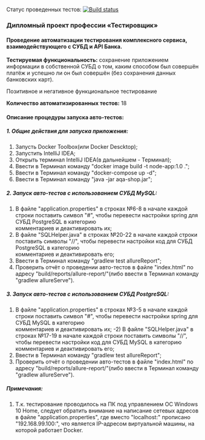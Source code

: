 Статус проведенных тестов:
[![Build status](https://ci.appveyor.com/api/projects/status/1hoaj1pqi7wyit1r?svg=true)](https://ci.appveyor.com/project/AleksandrZhuravel/aqa-diploma)








### Дипломный проект профессии «Тестировщик»
#### Проведение автоматизации тестирования комплексного сервиса, взаимодействующего с СУБД и API Банка.
**Тестируемая функциональность:** сохранение приложением информации в собственной СУБД о том, каким способом был совершён платёж и успешно ли он был совершён 
(без сохранения данных банковских карт).

Позитивное и негативное функциональное тестирование

**Количество автоматизированных тестов:** 18

#### Описание процедуры запуска авто-тестов:

##### 1. Общие действия для запуска приложения:

1) Запусть Docker Toolbox(или Docker Descktop);
2) Запустить IntelliJ IDEA;
3) Открыть терминал IntelliJ IDEA(в дальнейшем - Терминал);
4) Ввести в Терминал команду "docker image build -t node-app:1.0 .";
5) Ввести в Терминал команду "docker-compose up -d";
6) Ввести в Терминал команду "java -jar aqa-shop.jar";

##### 2. Запуск авто-тестов с использованием СУБД MySQL:

1) В файле "application.properties" в строках №6-8 в начале каждой строки поставить символ "#", чтобы перевести настройки spring для СУБД PostgreSQL в категорию  
комментариев и деактивировать их;
2) В файле "SQLHelper.java" в строках №20-22  в начале каждой строки поставить символы "//", чтобы перевести настройки код для СУБД PostgreSQL в категорию  
комментариев и деактивировать его;
3) Ввести в Терминал команду "gradlew test allureReport";
4) Проверить отчёт о проведении авто-тестов в файле "index.html" по адресу "build/reports/allure-report/"(либо ввести в Терминал команду "gradlew allureServe").

##### 3. Запуск авто-тестов с использованием СУБД PostgreSQL:

1) В файле "application.properties" в строках №3-5 в начале каждой строки поставить символ "#", чтобы перевести настройки spring для СУБД MySQL в категорию  
комментариев и деактивировать их;
-2) В файле "SQLHelper.java" в строках №17-19  в начале каждой строки поставить символы "//", чтобы перевести настройки код для СУБД MySQL в категорию  
комментариев и деактивировать его;
3) Ввести в Терминал команду "gradlew test allureReport";
4) Проверить отчёт о проведении авто-тестов в файле "index.html" по адресу "build/reports/allure-report/"(либо ввести в Терминал команду "gradlew allureServe").

##### Примечания:
1) Т.к. тестирование проводилось на ПК под управлением ОС Windows 10 Home, следует обратить внимание на написание сетевых адресов в файле "application.properties", где вместо 
"localhost:" прописано "192.168.99.100:", что является IP-адресом виртуальной машины, на которой работает Docker.

